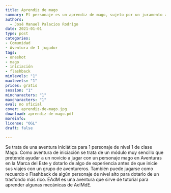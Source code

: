 ```yaml
---
title: Aprendiz de mago
summary: El personaje es un aprendiz de mago, sujeto por un juramento a su maestro. El personaje se encuentra próximo a superar su Prueba del Aprendiz. De superarla, se convertirá en un mago completo, un igual entre los magos de la Marca. Ignoram es un maestro duro, pero justo, que presiona al personaje con pruebas para que mejore.
authors:
  - José Manuel Palacios Rodrigo
date: 2021-01-01
type: post
categories:
- Comunidad
- Aventura de 1 jugador
tags:
- oneshot
- mago
- iniciación
- flashback
minlevels: "1"
maxlevels: "1"
prices: gratis
session: "1"
mincharacters: "1"
maxcharacters: "1"
eval: no oficial
cover: aprendiz-de-mago.jpg
download: aprendiz-de-mago.pdf
moreinfo:
license: "OGL"
draft: false

---
```


Se trata de una aventura iniciática para 1 personaje de nivel 1 de clase Mago. Como aventura de iniciación se trata de un módulo muy sencillo que pretende ayudar a un novicio a jugar con un personaje mago en Aventuras en la Marca del Este y dotarlo de algo de experiencia antes de que inicie sus viajes con un grupo de aventureros. También puede jugarse como recuerdo o Flashback de algún personaje de nivel alto para dotarlo de un trasfondo más rico. EAdM es una aventura que sirve de tutorial para aprender algunas mecánicas de AelMdE.
